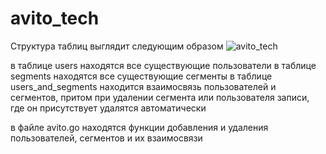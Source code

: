 # avito_tech

Структура таблиц выглядит следующим образом
![avito_tech](https://github.com/Pyiton/avito_tech/assets/92533840/f3098802-9997-40e8-bf32-ba7f0a3c9db7)

в таблице users находятся все существующие пользователи
в таблице segments находятся все существующие сегменты
в таблице users_and_segments находится взаимосвязь пользователей и сегментов, притом при удалении сегмента или пользователя записи, где он присутствует удалятся автоматически 

в файле avito.go находятся функции добавления и удаления пользователей, сегментов и их взаимосвязи
